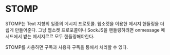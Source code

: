 STOMP
===========================

STOMP는 Text 지향의 일종의 메시지 프로토콜. 웹소켓을 이용한 메시지 핸들링을 더 쉽게 만들어준다. 그냥 웹소켓 프로포콜이나 SockJS을 핸들링하려면 onmessage 메서드에서 받는 메서지르르 모두 핸들링해야한다.

STOMP를 사용하면 구독과 사용자 구독을 통해서 처리할 수 있다. 